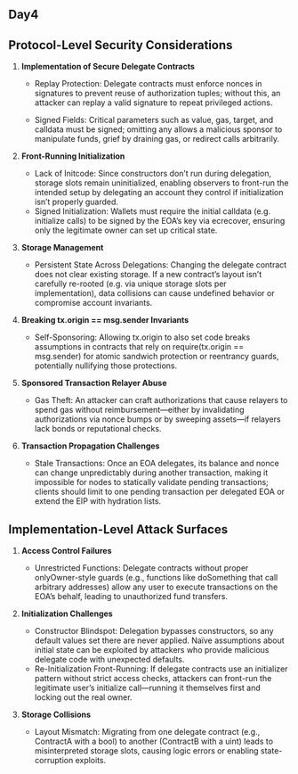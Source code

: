## Day4

## Protocol-Level Security Considerations
1. **Implementation of Secure Delegate Contracts**
    - Replay Protection: Delegate contracts must enforce nonces in signatures to prevent reuse of authorization tuples; without this, an attacker can replay a valid signature to repeat privileged actions.

    - Signed Fields: Critical parameters such as value, gas, target, and calldata must be signed; omitting any allows a malicious sponsor to manipulate funds, grief by draining gas, or redirect calls arbitrarily.

2. **Front-Running Initialization**
    - Lack of Initcode: Since constructors don’t run during delegation, storage slots remain uninitialized, enabling observers to front-run the intended setup by delegating an account they control if initialization isn’t properly guarded.
    - Signed Initialization: Wallets must require the initial calldata (e.g. initialize calls) to be signed by the EOA’s key via ecrecover, ensuring only the legitimate owner can set up critical state.

3. **Storage Management**
    - Persistent State Across Delegations: Changing the delegate contract does not clear existing storage. If a new contract’s layout isn’t carefully re-rooted (e.g. via unique storage slots per implementation), data collisions can cause undefined behavior or compromise account invariants.

4. **Breaking tx.origin == msg.sender Invariants**
    - Self-Sponsoring: Allowing tx.origin to also set code breaks assumptions in contracts that rely on require(tx.origin == msg.sender) for atomic sandwich protection or reentrancy guards, potentially nullifying those protections.

5. **Sponsored Transaction Relayer Abuse**
    - Gas Theft: An attacker can craft authorizations that cause relayers to spend gas without reimbursement—either by invalidating authorizations via nonce bumps or by sweeping assets—if relayers lack bonds or reputational checks.

6. **Transaction Propagation Challenges**
    - Stale Transactions: Once an EOA delegates, its balance and nonce can change unpredictably during another transaction, making it impossible for nodes to statically validate pending transactions; clients should limit to one pending transaction per delegated EOA or extend the EIP with hydration lists.

## Implementation-Level Attack Surfaces
1. **Access Control Failures**
    - Unrestricted Functions: Delegate contracts without proper onlyOwner-style guards (e.g., functions like doSomething that call arbitrary addresses) allow any user to execute transactions on the EOA’s behalf, leading to unauthorized fund transfers.

2. **Initialization Challenges**
    - Constructor Blindspot: Delegation bypasses constructors, so any default values set there are never applied. Naïve assumptions about initial state can be exploited by attackers who provide malicious delegate code with unexpected defaults.
    - Re-Initialization Front-Running: If delegate contracts use an initializer pattern without strict access checks, attackers can front-run the legitimate user’s initialize call—running it themselves first and locking out the real owner.

3. **Storage Collisions**
    - Layout Mismatch: Migrating from one delegate contract (e.g., ContractA with a bool) to another (ContractB with a uint) leads to misinterpreted storage slots, causing logic errors or enabling state-corruption exploits.